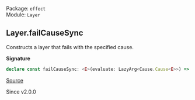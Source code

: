 Package: `effect`<br />
Module: `Layer`<br />

## Layer.failCauseSync

Constructs a layer that fails with the specified cause.

**Signature**

```ts
declare const failCauseSync: <E>(evaluate: LazyArg<Cause.Cause<E>>) => Layer<unknown, E>
```

[Source](https://github.com/Effect-TS/effect/tree/main/packages/effect/src/Layer.ts#L345)

Since v2.0.0